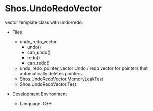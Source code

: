 # Shos.UndoRedoVector

vector template class with undo/redo.

* Files
    * undo_redo_vector
        * undo()
        * can_undo()
		* redo()
		* can_redo()
    * undo_redo_pointer_vector
		Undo / redo vector for pointers that automatically deletes pointers.
    * Shos.UndoRedoVector.MemoryLeakTest
    * Shos.UndoRedoVector.Test
		
* Development Environment
    * Language: C++
